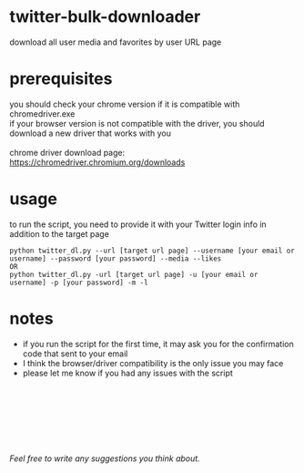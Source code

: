 # twitter-bulk-downloader
download all user media and favorites by user URL page

# prerequisites 
you should check your chrome version if it is compatible with chromedriver.exe
<br>
if your browser version is not compatible with the driver, you should download a new driver that works with you
<br><br>
chrome driver download page: https://chromedriver.chromium.org/downloads

# usage
to run the script, you need to provide it with your Twitter login info in addition to the target page
```
python twitter_dl.py --url [target url page] --username [your email or username] --password [your password] --media --likes
OR
python twitter_dl.py -url [target url page] -u [your email or username] -p [your password] -m -l
```

# notes
- if you run the script for the first time, it may ask you for the confirmation code that sent to your email
- I think the browser/driver compatibility is the only issue you may face
- please let me know if you had any issues with the script


<br><br><br><br><br><br><br>
*Feel free to write any suggestions you think about.*
